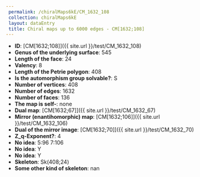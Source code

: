 ```yaml
--- 
 permalink: /chiralMaps6kE/CM_1632_108 
 collection: chiralMaps6kE
 layout: dataEntry
 title: Chiral maps up to 6000 edges - CM[1632;108]
---
```


- **ID**: [CM[1632;108]]({{ site.url }}/test/CM_1632_108)
- **Genus of the underlying surface**: 545
- **Length of the face**: 24
- **Valency**: 8
- **Length of the Petrie polygon**: 408
- **Is the automorphism group solvable?**: S
- **Number of vertices**: 408
- **Number of edges**: 1632
- **Number of faces**: 136
- **The map is self-**: none
- **Dual map**: [CM[1632;67]]({{ site.url }}/test/CM_1632_67)
- **Mirror (enantihomorphic) map**: [CM[1632;106]]({{ site.url }}/test/CM_1632_106)
- **Dual of the mirror image**: [CM[1632;70]]({{ site.url }}/test/CM_1632_70)
- **Z_q-Exponent?**: 4
- **No idea**:  5:96 7:106
- **No idea**: Y
- **No idea**: Y
- **Skeleton**: Sk(408;24)
- **Some other kind of skeleton**: nan
